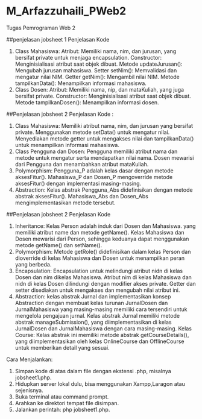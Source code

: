 # M_Arfazzuhaili_PWeb2
Tugas Pemrograman Web 2


##penjelasan jobsheet 1
Penjelasan Kode
1. Class Mahasiswa:
Atribut: Memiliki nama, nim, dan jurusan, yang bersifat private untuk menjaga encapsulation.
Constructor: Menginisialisasi atribut saat objek dibuat.
Metode updateJurusan(): Mengubah jurusan mahasiswa.
Setter setNim(): Memvalidasi dan mengatur nilai NIM.
Getter getNim(): Mengambil nilai NIM.
Metode tampilkanData(): Menampilkan informasi mahasiswa.
2. Class Dosen:
Atribut: Memiliki nama, nip, dan mataKuliah, yang juga bersifat private.
Constructor: Menginisialisasi atribut saat objek dibuat.
Metode tampilkanDosen(): Menampilkan informasi dosen.



##Penjelasan jobsheet 2
Penjelasan Kode :
1. Class Mahasiswa:
Memiliki atribut nama, nim, dan jurusan yang bersifat private.
Menggunakan metode setData() untuk mengatur nilai.
Menyediakan metode getter untuk mengakses nilai dan tampilkanData() untuk menampilkan informasi mahasiswa.
2. Class Pengguna dan Dosen:
Pengguna memiliki atribut nama dan metode untuk mengatur serta mendapatkan nilai nama.
Dosen mewarisi dari Pengguna dan menambahkan atribut mataKuliah.
3. Polymorphism:
Pengguna_P adalah kelas dasar dengan metode aksesFitur().
Mahasiswa_P dan Dosen_P mengoverride metode aksesFitur() dengan implementasi masing-masing.
4. Abstraction:
Kelas abstrak Pengguna_Abs didefinisikan dengan metode abstrak aksesFitur().
Mahasiswa_Abs dan Dosen_Abs mengimplementasikan metode tersebut.


##Penjelasan jobsheet 2
Penjelasan Kode
1. Inheritance:
Kelas Person adalah induk dari Dosen dan Mahasiswa. yang memiliki atribut name dan metode getName().
Kelas Mahasiswa dan Dosen mewarisi dari Person, sehingga keduanya dapat menggunakan metode getName() dan setName().
2. Polymorphism:
Metode getRole() didefinisikan dalam kelas Person dan dioverride di kelas Mahasiswa dan Dosen untuk menampilkan peran yang berbeda.
3. Encapsulation:
Encapsulation untuk melindungi atribut nidn di kelas Dosen dan nim dikelas Mahasiswa.
Atribut nim di kelas Mahasiswa dan nidn di kelas Dosen dilindungi dengan modifier akses private.
Getter dan setter disediakan untuk mengakses dan mengubah nilai atribut ini.
4. Abstraction:
kelas abstrak Jurnal dan implementasikan konsep Abstraction dengan membuat kelas turunan JurnalDosen dan JurnalMahasiswa yang masing-masing memiliki cara tersendiri untuk mengelola pengajuan jurnal.
Kelas abstrak Jurnal memiliki metode abstrak manageSubmission(), yang diimplementasikan di kelas JurnalDosen dan JurnalMahasiswa dengan cara masing-masing.
Kelas Course:
Kelas abstrak ini memiliki metode abstrak getCourseDetails(), yang diimplementasikan oleh kelas OnlineCourse dan OfflineCourse untuk memberikan detail yang sesuai.



Cara Menjalankan:
1. Simpan kode di atas dalam file dengan ekstensi .php, misalnya jobsheet1.php.
2. Hidupkan server lokal dulu, bisa menggunakan Xampp,Laragon atau sejenisnya.
3. Buka terminal atau command prompt.
4. Arahkan ke direktori tempat file disimpan.
5. Jalankan perintah: php jobsheet1.php.
